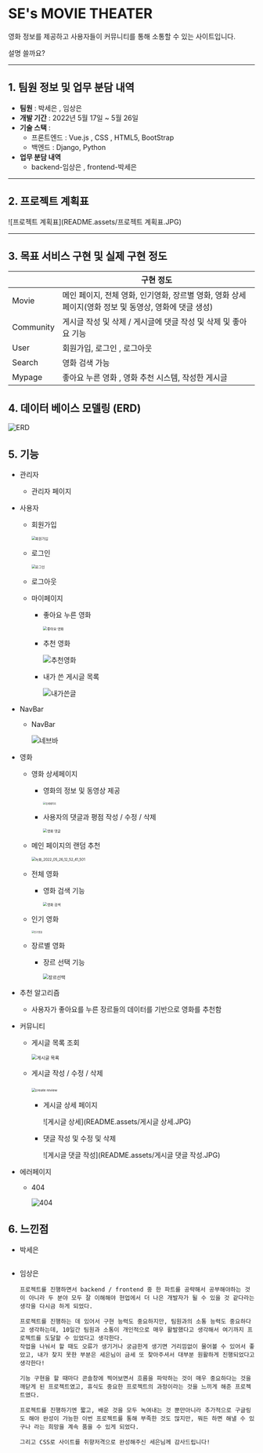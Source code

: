 # SE's MOVIE THEATER 

영화 정보를 제공하고 사용자들이 커뮤니티를 통해 소통할 수 있는 사이트입니다.



설명 쓸까요?



--------------------------------

## 1. 팀원 정보 및 업무 분담 내역

- **팀원** : 박세은 , 임상은
- **개발 기간** : 2022년 5월 17일 ~ 5월 26일
- **기술 스택** : 
  - 프론트엔드 : Vue.js , CSS , HTML5, BootStrap
  - 백엔드 : Django, Python
- **업무 분담 내역**
  - backend-임상은 , frontend-박세은

--------------------

## 2. 프로젝트 계획표

![프로젝트 계획표](README.assets/프로젝트 계획표.JPG)

-------

## 3. 목표 서비스 구현 및 실제 구현 정도

|           | 구현 정도                                                    |
| --------- | ------------------------------------------------------------ |
| Movie     | 메인 페이지, 전체 영화, 인기영화, 장르별 영화, 영화 상세페이지(영화 정보 및 동영상, 영화에 댓글 생성) |
| Community | 게시글 작성 및 삭제 / 게시글에 댓글 작성 및 삭제 및 좋아요 기능 |
| User      | 회원가입, 로그인 , 로그아웃                                  |
| Search    | 영화 검색 가능                                               |
| Mypage    | 좋아요 누른 영화 , 영화 추천 시스템, 작성한 게시글           |

## 4. 데이터 베이스 모델링 (ERD)

![ERD](README.assets/ERD.JPG)

## 5. 기능

- 관리자

  - 관리자 페이지

- 사용자

  - 회원가입

    <img src="README.assets/회원가입.JPG" alt="회원가입" style="zoom:50%;" />

  - 로그인

    <img src="README.assets/로그인.JPG" alt="로그인" style="zoom:50%;" />

  - 로그아웃

  - 마이페이지

    - 좋아요 누른 영화

      <img src="README.assets/좋아요 영화-16535379005092.JPG" alt="좋아요 영화" style="zoom: 50%;" />

    - 추천 영화

      ![추천영화](README.assets/추천영화.JPG)

    - 내가 쓴 게시글 목록

      ![내가쓴글](README.assets/내가쓴글.JPG)

- NavBar

  - NavBar

    ![네브바](README.assets/네브바.JPG)

- 영화

  - 영화 상세페이지

    - 영화의 정보 및 동영상 제공

      <img src="README.assets/상세페이지.JPG" alt="상세페이지" style="zoom: 33%;" />

    - 사용자의 댓글과 평점 작성 / 수정 / 삭제

      <img src="README.assets/영화 댓글.JPG" alt="영화 댓글" style="zoom: 50%;" />

  - 메인 페이지의 랜덤 추천

    <img src="README.assets/녹화_2022_05_26_12_52_41_501.gif" alt="녹화_2022_05_26_12_52_41_501" style="zoom:50%;" />

  - 전체 영화

    - 영화 검색 기능

      <img src="README.assets/영화 검색.JPG" alt="영화 검색" style="zoom:50%;" />

  - 인기 영화

    <img src="README.assets/인기영화.JPG" alt="인기영화" style="zoom: 33%;" />

  - 장르별 영화

    - 장르 선택 기능

      <img src="README.assets/장르선택.JPG" alt="장르선택" style="zoom: 67%;" />

- 추천 알고리즘

  - 사용자가 좋아요를 누른 장르들의 데이터를 기반으로 영화를 추천함

- 커뮤니티

  - 게시글 목록 조회

    <img src="README.assets/게시글 목록.JPG" alt="게시글 목록" style="zoom: 67%;" />

  - 게시글 작성 / 수정 / 삭제

    ​	<img src="README.assets/create review.JPG" alt="create review" style="zoom:50%;" />

    - 게시글 상세 페이지

      ![게시글 상세](README.assets/게시글 상세.JPG)

    - 댓글 작성 및 수정 및 삭제

      ![게시글 댓글 작성](README.assets/게시글 댓글 작성.JPG)

- 에러페이지

  - 404

    ![404](README.assets/404.JPG)

## 6. 느낀점

- 박세은 

  ```
  
  ```

- 임상은 

  ```
  프로젝트를 진행하면서 backend / frontend 중 한 파트를 공략해서 공부해야하는 것이 아니라 두 분야 모두 잘 이해해야 현업에서 더 나은 개발자가 될 수 있을 것 같다라는 생각을 다시금 하게 되었다.
  
  프로젝트를 진행하는 데 있어서 구현 능력도 중요하지만, 팀원과의 소통 능력도 중요하다고 생각하는데, 10일간 팀원과 소통이 개인적으로 매우 활발했다고 생각해서 여기까지 프로젝트를 도달할 수 있었다고 생각한다.
  작업을 나눠서 할 때도 오류가 생기거나 궁금한게 생기면 거리낌없이 물어볼 수 있어서 좋았고, 내가 찾지 못한 부분은 세은님이 금세 또 찾아주셔서 대부분 원활하게 진행되었다고 생각한다! 
  
  기능 구현을 할 때마다 콘솔창에 찍어보면서 흐름을 파악하는 것이 매우 중요하다는 것을 깨닫게 된 프로젝트였고, 휴식도 중요한 프로젝트의 과정이라는 것을 느끼게 해준 프로젝트였다.
  
  프로젝트를 진행하기엔 짧고, 배운 것을 모두 녹여내는 것 뿐만아니라 추가적으로 구글링도 해야 완성이 가능한 이번 프로젝트를 통해 부족한 것도 많지만, 뭐든 하면 해낼 수 있구나 라는 희망을 계속 품을 수 있게 되었다.
  
  그리고 CSS로 사이트를 취향저격으로 완성해주신 세은님께 감사드립니다! 
  ```

  
